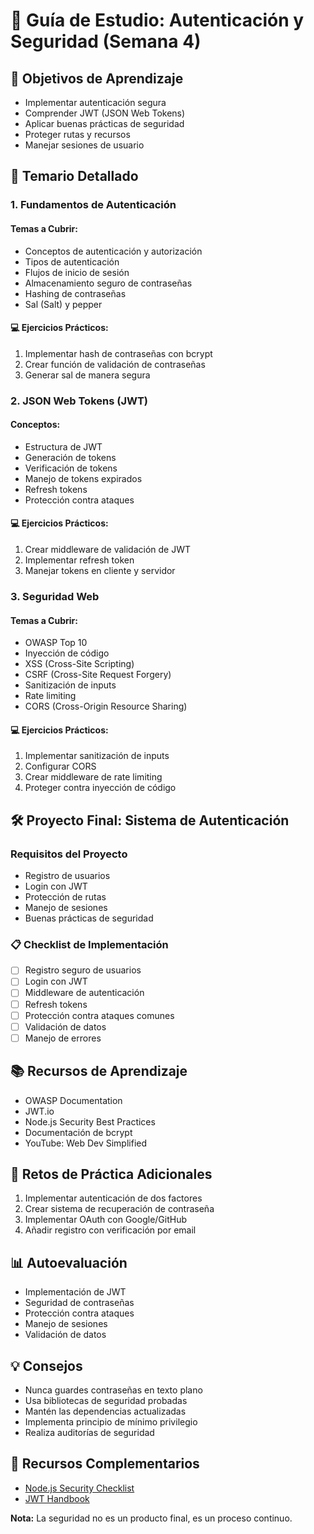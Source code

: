 # 🔐 Guía de Estudio: Autenticación y Seguridad (Semana 4)

## 📘 Objetivos de Aprendizaje
- Implementar autenticación segura
- Comprender JWT (JSON Web Tokens)
- Aplicar buenas prácticas de seguridad
- Proteger rutas y recursos
- Manejar sesiones de usuario

## 🎯 Temario Detallado

### 1. Fundamentos de Autenticación
#### Temas a Cubrir:
- Conceptos de autenticación y autorización
- Tipos de autenticación
- Flujos de inicio de sesión
- Almacenamiento seguro de contraseñas
- Hashing de contraseñas
- Sal (Salt) y pepper

#### 💻 Ejercicios Prácticos:
1. Implementar hash de contraseñas con bcrypt
2. Crear función de validación de contraseñas
3. Generar sal de manera segura

### 2. JSON Web Tokens (JWT)
#### Conceptos:
- Estructura de JWT
- Generación de tokens
- Verificación de tokens
- Manejo de tokens expirados
- Refresh tokens
- Protección contra ataques

#### 💻 Ejercicios Prácticos:
1. Crear middleware de validación de JWT
2. Implementar refresh token
3. Manejar tokens en cliente y servidor

### 3. Seguridad Web
#### Temas a Cubrir:
- OWASP Top 10
- Inyección de código
- XSS (Cross-Site Scripting)
- CSRF (Cross-Site Request Forgery)
- Sanitización de inputs
- Rate limiting
- CORS (Cross-Origin Resource Sharing)

#### 💻 Ejercicios Prácticos:
1. Implementar sanitización de inputs
2. Configurar CORS
3. Crear middleware de rate limiting
4. Proteger contra inyección de código

## 🛠 Proyecto Final: Sistema de Autenticación

### Requisitos del Proyecto
- Registro de usuarios
- Login con JWT
- Protección de rutas
- Manejo de sesiones
- Buenas prácticas de seguridad

### 📋 Checklist de Implementación
- [ ] Registro seguro de usuarios
- [ ] Login con JWT
- [ ] Middleware de autenticación
- [ ] Refresh tokens
- [ ] Protección contra ataques comunes
- [ ] Validación de datos
- [ ] Manejo de errores

## 📚 Recursos de Aprendizaje
- OWASP Documentation
- JWT.io
- Node.js Security Best Practices
- Documentación de bcrypt
- YouTube: Web Dev Simplified

## 🧠 Retos de Práctica Adicionales
1. Implementar autenticación de dos factores
2. Crear sistema de recuperación de contraseña
3. Implementar OAuth con Google/GitHub
4. Añadir registro con verificación por email

## 📊 Autoevaluación
- Implementación de JWT
- Seguridad de contraseñas
- Protección contra ataques
- Manejo de sesiones
- Validación de datos

## 💡 Consejos
- Nunca guardes contraseñas en texto plano
- Usa bibliotecas de seguridad probadas
- Mantén las dependencias actualizadas
- Implementa principio de mínimo privilegio
- Realiza auditorías de seguridad

## 🔗 Recursos Complementarios
- [Node.js Security Checklist](https://nodejs.org/en/docs/guides/security/)
- [JWT Handbook](https://auth0.com/resources/ebooks/jwt-handbook)

**Nota:** La seguridad no es un producto final, es un proceso continuo.
